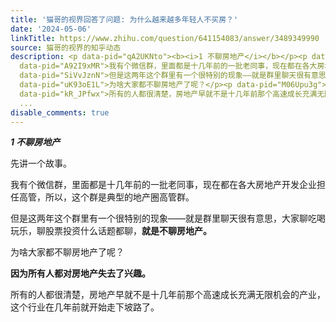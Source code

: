 ```yaml
---
title: '猫哥的视界回答了问题: 为什么越来越多年轻人不买房？'
date: '2024-05-06'
linkTitle: https://www.zhihu.com/question/641154083/answer/3489349990
source: 猫哥的视界的知乎动态
description: <p data-pid="qA2UKNto"><b><i>1 不聊房地产</i></b></p><p data-pid="hmRFA1Na">先讲一个故事。</p><p
  data-pid="A92I9xMR">我有个微信群，里面都是十几年前的一批老同事，现在都在各大房地产开发企业担任高管，所以，这个群是典型的地产圈高管群。</p><p
  data-pid="SiVvJznN">但是这两年这个群里有一个很特别的现象——就是群里聊天很有意思，大家聊吃喝玩乐，聊股票投资什么话题都聊，<b>就是不聊房地产。</b></p><p
  data-pid="uK93oE1L">为啥大家都不聊房地产了呢？</p><p data-pid="M06Upu3g"><b>因为所有人都对房地产失去了兴趣。</b></p><p
  data-pid="kR_JPfwx">所有的人都很清楚，房地产早就不是十几年前那个高速成长充满无限机会的产业，这个行业在几年前就开始走下坡路了。</p><p
  ...
disable_comments: true
---
```

<p data-pid="qA2UKNto"><b><i>1 不聊房地产</i></b></p><p data-pid="hmRFA1Na">先讲一个故事。</p><p data-pid="A92I9xMR">我有个微信群，里面都是十几年前的一批老同事，现在都在各大房地产开发企业担任高管，所以，这个群是典型的地产圈高管群。</p><p data-pid="SiVvJznN">但是这两年这个群里有一个很特别的现象——就是群里聊天很有意思，大家聊吃喝玩乐，聊股票投资什么话题都聊，<b>就是不聊房地产。</b></p><p data-pid="uK93oE1L">为啥大家都不聊房地产了呢？</p><p data-pid="M06Upu3g"><b>因为所有人都对房地产失去了兴趣。</b></p><p data-pid="kR_JPfwx">所有的人都很清楚，房地产早就不是十几年前那个高速成长充满无限机会的产业，这个行业在几年前就开始走下坡路了。</p><p ...